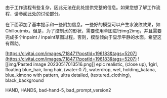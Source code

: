 由于工作流程有些复杂，因此无法在此处提供完整的信息。如果您想了解工作流程，请参阅此处的讨论部分。

在下面添加了基本提示和一些附加信息。一些好的模型可以产生水波纹效果，如Chilloutmix。但是，为了控制水的形状，需要使用草图进行img2img，并且需要完成多个inpaint / inpaint草图过程。否则，模型倾向于显示平静的水面。希望这有帮助。

[https://civitai.com/images/718471?postId=196183&tags=5207](https://civitai.com/images/718471?postId=196183&tags=5207)
![[img/Pasted image 20230517013516.png]]
epic realistic, (close up), 1girl, floating blue_hair, long hair, (water:0.7), waterdrop, wet, holding_katana, blue_kimono with pattern, ultra detailed, (textured_clothing), black_background

HAND, HANDS, bad-hand-5, bad_prompt_version2